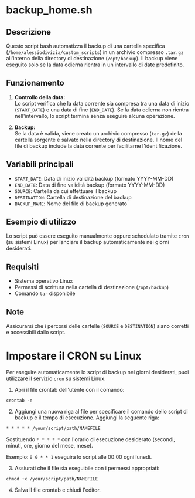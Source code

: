 # backup_home.sh

## Descrizione

Questo script bash automatizza il backup di una cartella specifica (`/home/alessiodivizia/custom_scripts`) in un archivio compresso `.tar.gz` all'interno della directory di destinazione (`/opt/backup`). Il backup viene eseguito solo se la data odierna rientra in un intervallo di date predefinito.

## Funzionamento

1. **Controllo della data:**  
   Lo script verifica che la data corrente sia compresa tra una data di inizio (`START_DATE`) e una data di fine (`END_DATE`). Se la data odierna non rientra nell'intervallo, lo script termina senza eseguire alcuna operazione.

2. **Backup:**  
   Se la data è valida, viene creato un archivio compresso (`tar.gz`) della cartella sorgente e salvato nella directory di destinazione. Il nome del file di backup include la data corrente per facilitarne l'identificazione.

## Variabili principali

- `START_DATE`: Data di inizio validità backup (formato YYYY-MM-DD)
- `END_DATE`: Data di fine validità backup (formato YYYY-MM-DD)
- `SOURCE`: Cartella da cui effettuare il backup
- `DESTINATION`: Cartella di destinazione del backup
- `BACKUP_NAME`: Nome del file di backup generato

## Esempio di utilizzo

Lo script può essere eseguito manualmente oppure schedulato tramite `cron` (su sistemi Linux) per lanciare il backup automaticamente nei giorni desiderati.

## Requisiti

- Sistema operativo Linux
- Permessi di scrittura nella cartella di destinazione (`/opt/backup`)
- Comando `tar` disponibile

## Note

Assicurarsi che i percorsi delle cartelle (`SOURCE` e `DESTINATION`) siano corretti e accessibili dallo script.

# Impostare il CRON su Linux

Per eseguire automaticamente lo script di backup nei giorni desiderati, puoi utilizzare il servizio `cron` su sistemi Linux.

1. Apri il file crontab dell'utente con il comando:

`crontab -e`

2. Aggiungi una nuova riga al file per specificare il comando dello script di backup e il tempo di esecuzione. Aggiungi la seguente riga:

`* * * * * /your/script/path/NAMEFILE`

Sostituendo `* * * * *` con l'orario di esecuzione desiderato (secondi, minuti, ore, giorno del mese, mese).

Esempio: `0 0 * * 1` eseguirà lo script alle 00:00 ogni lunedì.

3. Assiurati che il file sia eseguibile con i permessi appropriati:

`chmod +x /your/script/path/NAMEFILE`

4. Salva il file crontab e chiudi l'editor.

